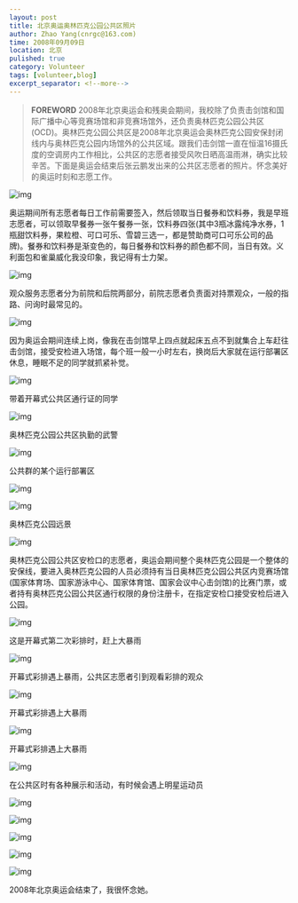 ```yaml
---
layout: post
title: 北京奥运奥林匹克公园公共区照片
author: Zhao Yang(cnrgc@163.com)
time: 2008年09月09日
location: 北京
pulished: true
category: Volunteer
tags: [volunteer,blog]
excerpt_separator: <!--more-->
---
```


> **FOREWORD** 2008年北京奥运会和残奥会期间，我校除了负责击剑馆和国际广播中心等竞赛场馆和非竞赛场馆外，还负责奥林匹克公园公共区(OCD)。奥林匹克公园公共区是2008年北京奥运会奥林匹克公园安保封闭线内与奥林匹克公园内场馆外的公共区域。跟我们击剑馆一直在恒温16摄氏度的空调房内工作相比，公共区的志愿者接受风吹日晒高温雨淋，确实比较辛苦。下面是奥运会结束后张云鹏发出来的公共区志愿者的照片。怀念美好的奥运时刻和志愿工作。

![img](/assets/blog_image/2008/20080909001-ocd.jpg)

奥运期间所有志愿者每日工作前需要签入，然后领取当日餐券和饮料券，我是早班志愿者，可以领取早餐券一张午餐券一张，饮料券四张(其中3瓶冰露纯净水券，1瓶甜饮料券，果粒橙、可口可乐、雪碧三选一，都是赞助商可口可乐公司的品牌)。餐券和饮料券是渐变色的，每日餐券和饮料券的颜色都不同，当日有效。义利面包和雀巢威化我没印象，我记得有士力架。

![img](/assets/blog_image/2008/20080909002-ocd.jpg)

观众服务志愿者分为前院和后院两部分，前院志愿者负责面对持票观众，一般的指路、问询时最常见的。

![img](/assets/blog_image/2008/20080909003-ocd.jpg)

因为奥运会期间连续上岗，像我在击剑馆早上四点就起床五点不到就集合上车赶往击剑馆，接受安检进入场馆，每个班一般一小时左右，换岗后大家就在运行部署区休息，睡眠不足的同学就抓紧补觉。

![img](/assets/blog_image/2008/20080909004-ocd.jpg)

带着开幕式公共区通行证的同学

![img](/assets/blog_image/2008/20080909005-ocd.jpg)

奥林匹克公园公共区执勤的武警

![img](/assets/blog_image/2008/20080909006-ocd.jpg)

公共群的某个运行部署区

![img](/assets/blog_image/2008/20080909007-ocd.jpg)

![img](/assets/blog_image/2008/20080909008-ocd.jpg)

奥林匹克公园远景

![img](/assets/blog_image/2008/20080909009-ocd.jpg)

奥林匹克公园公共区安检口的志愿者，奥运会期间整个奥林匹克公园是一个整体的安保线，要进入奥林匹克公园的人员必须持有当日奥林匹克公园公共区内竞赛场馆(国家体育场、国家游泳中心、国家体育馆、国家会议中心击剑馆)的比赛门票，或者持有奥林匹克公园公共区通行权限的身份注册卡，在指定安检口接受安检后进入公园。

![img](/assets/blog_image/2008/20080909010-ocd.jpg)

这是开幕式第二次彩排时，赶上大暴雨

![img](/assets/blog_image/2008/20080909011-ocd.jpg)

开幕式彩排遇上暴雨，公共区志愿者引到观看彩排的观众

![img](/assets/blog_image/2008/20080909012-ocd.jpg)

开幕式彩排遇上大暴雨

![img](/assets/blog_image/2008/20080909013-ocd.jpg)

开幕式彩排遇上大暴雨

![img](/assets/blog_image/2008/20080909014-ocd.jpg)

在公共区时有各种展示和活动，有时候会遇上明星运动员

![img](/assets/blog_image/2008/20080909015-ocd.jpg)

![img](/assets/blog_image/2008/20080909016-ocd.jpg)

![img](/assets/blog_image/2008/20080909017-ocd.jpg)

![img](/assets/blog_image/2008/20080909018-ocd.jpg)

![img](/assets/blog_image/2008/20080909019-ocd.jpg)

2008年北京奥运会结束了，我很怀念她。